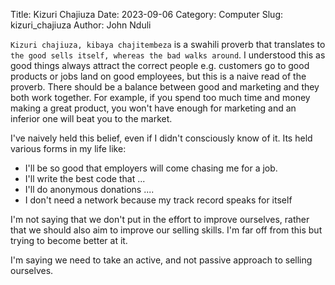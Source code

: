 Title: Kizuri Chajiuza
Date: 2023-09-06
Category: Computer
Slug: kizuri_chajiuza
Author: John Nduli

`Kizuri chajiuza, kibaya chajitembeza` is a swahili proverb that translates to
`the good sells itself, whereas the bad walks around`. I understood this as good
things always attract the correct people e.g. customers go to good products or
jobs land on good employees, but this is a naive read of the proverb. There
should be a balance between good and marketing and they both work together. For
example, if you spend too much time and money making a great product, you won't
have enough for marketing and an inferior one will beat you to the market.

<!-- look for bias where bad make a lot of noise crowding the good -->


I've naively held this belief, even if I didn't consciously know of it. Its held
various forms in my life like:

- I'll be so good that employers will come chasing me for a job.
- I'll write the best code that ...
- I'll do anonymous donations ....
- I don't need a network because my track record speaks for itself


I'm not saying that we don't put in the effort to improve ourselves, rather that
we should also aim to improve our selling skills. I'm far off from this but
trying to become better at it.

I'm saying we need to take an active, and not passive approach to selling
ourselves.
